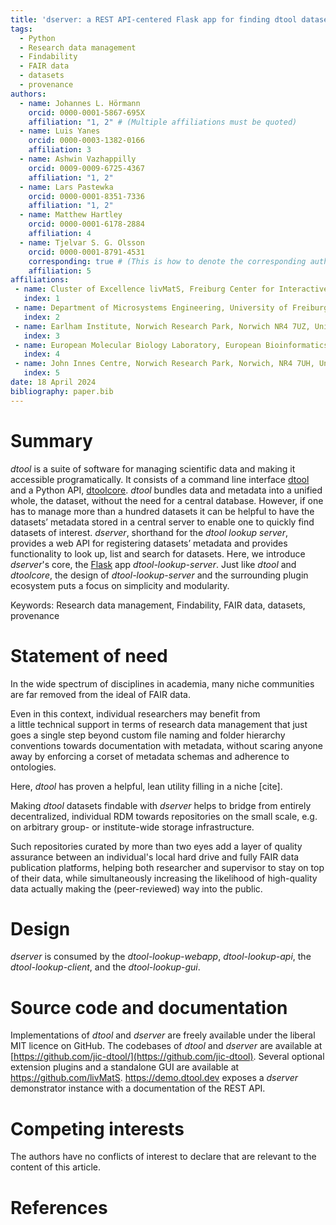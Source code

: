 ```yaml
---
title: 'dserver: a REST API-centered Flask app for finding dtool datasets'
tags:
  - Python
  - Research data management
  - Findability
  - FAIR data
  - datasets
  - provenance
authors:
  - name: Johannes L. Hörmann
    orcid: 0000-0001-5867-695X
    affiliation: "1, 2" # (Multiple affiliations must be quoted)
  - name: Luis Yanes
    orcid: 0000-0003-1382-0166
    affiliation: 3
  - name: Ashwin Vazhappilly
    orcid: 0009-0009-6725-4367
    affiliation: "1, 2"
  - name: Lars Pastewka
    orcid: 0000-0001-8351-7336
    affiliation: "1, 2"
  - name: Matthew Hartley
    orcid: 0000-0001-6178-2884
    affiliation: 4
  - name: Tjelvar S. G. Olsson 
    orcid: 0000-0001-8791-4531
    corresponding: true # (This is how to denote the corresponding author)
    affiliation: 5
affiliations:
 - name: Cluster of Excellence livMatS, Freiburg Center for Interactive Materials and Bioinspired Technologies, University of Freiburg, Georges-Köhler-Allee 105, 79110 Freiburg, Germany
   index: 1
 - name: Department of Microsystems Engineering, University of Freiburg, Georges-Köhler-Allee 103, 79110 Freiburg, Germany
   index: 2
 - name: Earlham Institute, Norwich Research Park, Norwich NR4 7UZ, United Kingdom
   index: 3
 - name: European Molecular Biology Laboratory, European Bioinformatics Institute (EMBL-EBI), Hinxton, United Kingdom
   index: 4
 - name: John Innes Centre, Norwich Research Park, Norwich, NR4 7UH, United Kingdom
   index: 5
date: 18 April 2024
bibliography: paper.bib
---
```


Summary
=======

*dtool* is a suite of software for managing scientific data and making it 
accessible programatically. It consists of a command line interface
[dtool](https://github.com/jic-dtool/dtool) and a Python API,
[dtoolcore](https://github.com/jic-dtool/dtoolcore).
*dtool* bundles data and metadata into a unified whole, the dataset,
without the need for a central database. However, if one has to manage more than 
a hundred datasets it can be helpful to have the datasets’ metadata stored in a
central server to enable one to quickly find datasets of interest.
*dserver*, shorthand for the *dtool lookup server*, provides a web API for
registering datasets’ metadata and provides functionality to look up, list and
search for datasets. Here, we introduce *dserver*'s core, the
[Flask](https://flask.palletsprojects.com/) app *dtool-lookup-server*. 
Just like *dtool* and *dtoolcore*, the design of *dtool-lookup-server* and the
surrounding plugin ecosystem puts a focus on simplicity and modularity.

Keywords: Research data management, Findability, FAIR data, datasets,
provenance

Statement of need
=================

In the wide spectrum of disciplines in academia, many niche communities are far
removed from the ideal of FAIR data. 

Even in this context, individual researchers may benefit from  
a little technical support in terms of research data management that just goes 
a single step beyond custom file naming and folder hierarchy conventions
towards documentation with metadata, without scaring anyone away by enforcing
a corset of metadata schemas and adherence to ontologies.

Here, *dtool* has proven a helpful, lean utility filling in a niche [cite].

Making *dtool* datasets findable with *dserver* helps to bridge from entirely 
decentralized, individual RDM towards repositories on the small scale, 
e.g. on arbitrary group- or institute-wide storage infrastructure.

Such repositories curated by more than two eyes add a layer of quality assurance
between an individual's local hard drive and fully FAIR data publication 
platforms, helping both researcher and supervisor to stay on top of their data,
while simultaneously increasing the likelihood of high-quality data actually
making the (peer-reviewed) way into the public.

Design
======

*dserver* is consumed by the *dtool-lookup-webapp*, *dtool-lookup-api*,
the *dtool-lookup-client*, and the *dtool-lookup-gui*.


Source code and documentation
=============================

Implementations of *dtool* and *dserver* are freely available under the
liberal MIT licence on GitHub. The codebases of *dtool* and *dserver*
are available at
[https://github.com/jic-dtool/](https://github.com/jic-dtool). Several
optional extension plugins and a standalone GUI are available at
<https://github.com/livMatS>. <https://demo.dtool.dev> exposes a
*dserver* demonstrator instance with a documentation of the REST API.

Competing interests
===================

The authors have no conflicts of interest to declare that are relevant
to the content of this article.

References
==========
